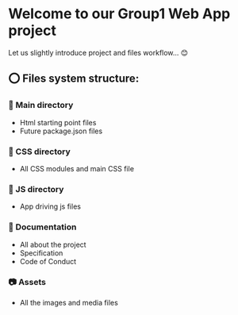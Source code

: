 # Welcome to our Group1 Web App project

Let us slightly introduce project and files workflow... :blush:

## :o: Files system structure:

### :floppy_disk: Main directory

-   Html starting point files
-   Future package.json files

### :tada: CSS directory

-   All CSS modules and main CSS file

### :wrench: JS directory

-   App driving js files

### :mag_right: Documentation

-   All about the project
-   Specification
-   Code of Conduct

### :camera: Assets

-   All the images and media files

